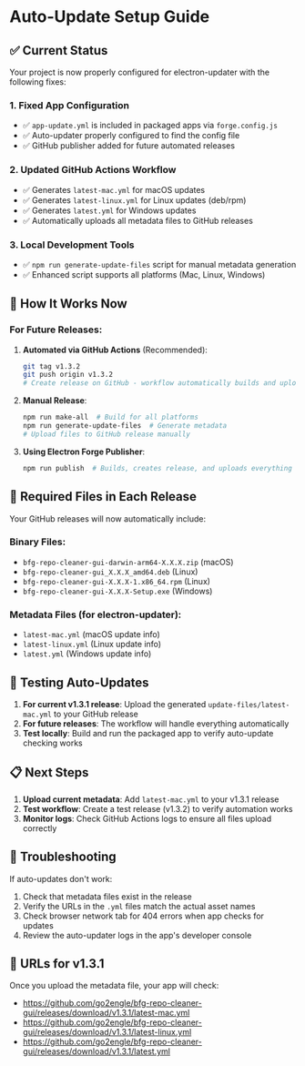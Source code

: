 # Auto-Update Setup Guide

## ✅ Current Status

Your project is now properly configured for electron-updater with the following fixes:

### 1. **Fixed App Configuration**
- ✅ `app-update.yml` is included in packaged apps via `forge.config.js`
- ✅ Auto-updater properly configured to find the config file
- ✅ GitHub publisher added for future automated releases

### 2. **Updated GitHub Actions Workflow**
- ✅ Generates `latest-mac.yml` for macOS updates
- ✅ Generates `latest-linux.yml` for Linux updates (deb/rpm)
- ✅ Generates `latest.yml` for Windows updates
- ✅ Automatically uploads all metadata files to GitHub releases

### 3. **Local Development Tools**
- ✅ `npm run generate-update-files` script for manual metadata generation
- ✅ Enhanced script supports all platforms (Mac, Linux, Windows)

## 🚀 How It Works Now

### For Future Releases:

1. **Automated via GitHub Actions** (Recommended):
   ```bash
   git tag v1.3.2
   git push origin v1.3.2
   # Create release on GitHub - workflow automatically builds and uploads everything
   ```

2. **Manual Release**:
   ```bash
   npm run make-all  # Build for all platforms
   npm run generate-update-files  # Generate metadata
   # Upload files to GitHub release manually
   ```

3. **Using Electron Forge Publisher**:
   ```bash
   npm run publish  # Builds, creates release, and uploads everything
   ```

## 📁 Required Files in Each Release

Your GitHub releases will now automatically include:

### Binary Files:
- `bfg-repo-cleaner-gui-darwin-arm64-X.X.X.zip` (macOS)
- `bfg-repo-cleaner-gui_X.X.X_amd64.deb` (Linux)
- `bfg-repo-cleaner-gui-X.X.X-1.x86_64.rpm` (Linux)
- `bfg-repo-cleaner-gui-X.X.X-Setup.exe` (Windows)

### Metadata Files (for electron-updater):
- `latest-mac.yml` (macOS update info)
- `latest-linux.yml` (Linux update info)
- `latest.yml` (Windows update info)

## 🔧 Testing Auto-Updates

1. **For current v1.3.1 release**: Upload the generated `update-files/latest-mac.yml` to your GitHub release
2. **For future releases**: The workflow will handle everything automatically
3. **Test locally**: Build and run the packaged app to verify auto-update checking works

## 📋 Next Steps

1. **Upload current metadata**: Add `latest-mac.yml` to your v1.3.1 release
2. **Test workflow**: Create a test release (v1.3.2) to verify automation works
3. **Monitor logs**: Check GitHub Actions logs to ensure all files upload correctly

## 🐛 Troubleshooting

If auto-updates don't work:
1. Check that metadata files exist in the release
2. Verify the URLs in the `.yml` files match the actual asset names
3. Check browser network tab for 404 errors when app checks for updates
4. Review the auto-updater logs in the app's developer console

## 🔗 URLs for v1.3.1

Once you upload the metadata file, your app will check:
- https://github.com/go2engle/bfg-repo-cleaner-gui/releases/download/v1.3.1/latest-mac.yml
- https://github.com/go2engle/bfg-repo-cleaner-gui/releases/download/v1.3.1/latest-linux.yml
- https://github.com/go2engle/bfg-repo-cleaner-gui/releases/download/v1.3.1/latest.yml
